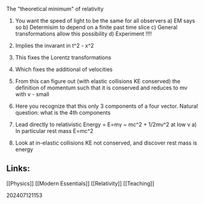 The "theoretical minimum" of relativity

1) You want the speed of light to be the same for all observers
	a) EM says so
	b) Determisim to depend on a finite past time slice
	c) General transformations allow this possibility
	d) Experiment !!!!

2) Implies the invarant in t^2 - x^2
3) This fixes the Lorentz transformations
4) Which fixes the additional of velocities
5) From this can figure out (with elastic collisions KE conserved) the definition of momentum such that it is conserved and reduces to mv with v - small
6) Here you recognize that this only 3 components of a four vector. Natural question: what is the 4th components
7) Lead directly to relativistic Energy = E=mγ ~ mc^2 + 1/2mv^2 at low v
	a) In particular rest mass E=mc^2
8) Look at in-elastic collisions KE not conserved, and discover rest mass is energy

## Links: 

[[Physics]]
[[Modern Essentials]]
[[Relativity]]
[[Teaching]]



202407121153

